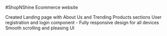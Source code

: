 #ShopNShine Ecommerce website

  Created Landing page with About Us and Trending Products sections
  User registration and login component - Fully responsive design for all devices
  Smooth scrolling and pleasing UI
